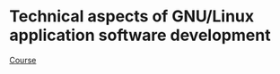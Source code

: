 # Technical aspects of GNU/Linux application software development
[Course](http://uneex.ru/LecturesCMC/LinuxApplicationDevelopment2023)
